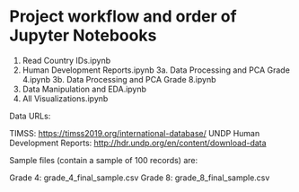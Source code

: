 # Project workflow and order of Jupyter Notebooks

1. Read Country IDs.ipynb
2. Human Development Reports.ipynb
3a. Data Processing and PCA Grade 4.ipynb
3b. Data Processing and PCA Grade 8.ipynb
4. Data Manipulation and EDA.ipynb
5. All Visualizations.ipynb

Data URLs:

TIMSS: https://timss2019.org/international-database/
UNDP Human Development Reports: http://hdr.undp.org/en/content/download-data

Sample files (contain a sample of 100 records) are:

Grade 4: grade_4_final_sample.csv
Grade 8: grade_8_final_sample.csv